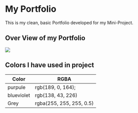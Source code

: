 # My Portfolio

This is my clean, basic Portfolio developed for my Mini-Project.

## Over View of my Portfolio

<img src="https://user-images.githubusercontent.com/53429438/106779355-e9cd9e80-666c-11eb-9417-8a4b54441bc6.gif"></img>


## Colors I have used in project

| Color             | RGBA                                                                |
| ----------------- | ------------------------------------------------------------------ |
| purpule | rgb(189, 0, 164); |
| blueviolet| rgb(138, 43, 226)|
| Grey | rgba(255, 255, 255, 0.5)  |

